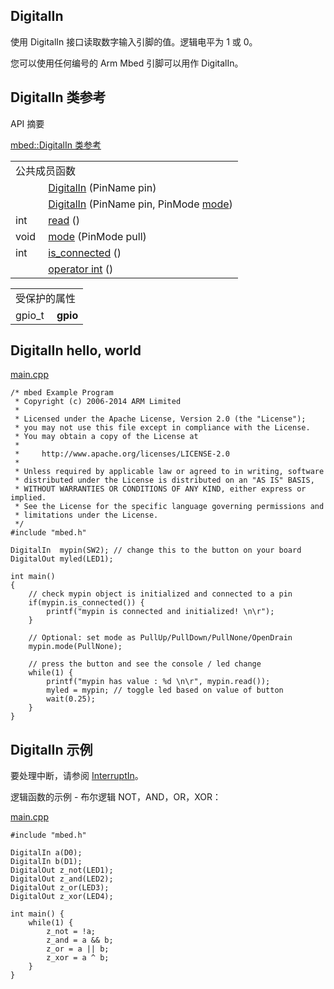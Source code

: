 ## DigitalIn
使用 DigitalIn 接口读取数字输入引脚的值。逻辑电平为 1 或 0。

您可以使用任何编号的 Arm Mbed 引脚可以用作 DigitalIn。

## DigitalIn 类参考
API 摘要

[mbed::DigitalIn 类参考](http://os.mbed.com/docs/v5.9/mbed-os-api-doxy/classmbed_1_1_digital_in.html)

<table><tbody><tr><td colspan="2">公共成员函数</td>
		</tr><tr><td style="vertical-align:top;">&nbsp;</td>
			<td style="vertical-align:bottom;"><a href="http://os.mbed.com/docs/v5.9/mbed-os-api-doxy/classmbed_1_1_digital_in.html#a6593a15bcecfd3666c49bba83c81ee9b" rel="nofollow" target="_blank">DigitalIn</a> (PinName pin)</td>
		</tr><tr><td style="vertical-align:top;">&nbsp;</td>
			<td style="vertical-align:bottom;"><a href="http://os.mbed.com/docs/v5.9/mbed-os-api-doxy/classmbed_1_1_digital_in.html#a4f07c90ffec20a9724ef42a61f7d21eb" rel="nofollow" target="_blank">DigitalIn</a> (PinName pin, PinMode <a href="http://os.mbed.com/docs/v5.9/mbed-os-api-doxy/classmbed_1_1_digital_in.html#a9f3e23f670999a3f0ecb5ad959d1667a" rel="nofollow" target="_blank">mode</a>)</td>
		</tr><tr><td style="vertical-align:top;">int&nbsp;</td>
			<td style="vertical-align:bottom;"><a href="http://os.mbed.com/docs/v5.9/mbed-os-api-doxy/classmbed_1_1_digital_in.html#aa19e2bc687842e7a1414ec5599f4f0e9" rel="nofollow" target="_blank">read</a> ()</td>
		</tr><tr><td style="vertical-align:top;">void&nbsp;</td>
			<td style="vertical-align:bottom;"><a href="http://os.mbed.com/docs/v5.9/mbed-os-api-doxy/classmbed_1_1_digital_in.html#a9f3e23f670999a3f0ecb5ad959d1667a" rel="nofollow" target="_blank">mode</a> (PinMode pull)</td>
		</tr><tr><td style="vertical-align:top;">int&nbsp;</td>
			<td style="vertical-align:bottom;"><a href="http://os.mbed.com/docs/v5.9/mbed-os-api-doxy/classmbed_1_1_digital_in.html#a0d765cc5944adfd9544cfb881d3d25e2" rel="nofollow" target="_blank">is_connected</a> ()</td>
		</tr><tr><td style="vertical-align:top;">&nbsp;</td>
			<td style="vertical-align:bottom;"><a href="http://os.mbed.com/docs/v5.9/mbed-os-api-doxy/classmbed_1_1_digital_in.html#add1742ff230f5a6ba35f26056d11b4f6" rel="nofollow" target="_blank">operator int</a> ()</td>
		</tr></tbody></table>
<table><tbody><tr><td colspan="2">受保护的属性</td>
		</tr><tr><td style="vertical-align:top;"><a id="a6cbb51f8b90fc874a7f720f8e5c70e9e" target="_blank"></a> gpio_t&nbsp;</td>
			<td style="vertical-align:bottom;"><strong>gpio</strong></td>
		</tr></tbody></table>

## DigitalIn hello, world
[main.cpp](https://os.mbed.com/teams/mbed_example/code/DigitalIn_HelloWorld/file/954ac88dda04/main.cpp)                                                                                            
```
/* mbed Example Program
 * Copyright (c) 2006-2014 ARM Limited
 *
 * Licensed under the Apache License, Version 2.0 (the "License");
 * you may not use this file except in compliance with the License.
 * You may obtain a copy of the License at
 *
 *     http://www.apache.org/licenses/LICENSE-2.0
 *
 * Unless required by applicable law or agreed to in writing, software
 * distributed under the License is distributed on an "AS IS" BASIS,
 * WITHOUT WARRANTIES OR CONDITIONS OF ANY KIND, either express or implied.
 * See the License for the specific language governing permissions and
 * limitations under the License.
 */
#include "mbed.h"
 
DigitalIn  mypin(SW2); // change this to the button on your board
DigitalOut myled(LED1);
 
int main()
{
    // check mypin object is initialized and connected to a pin
    if(mypin.is_connected()) {
        printf("mypin is connected and initialized! \n\r");
    }
    
    // Optional: set mode as PullUp/PullDown/PullNone/OpenDrain
    mypin.mode(PullNone); 
    
    // press the button and see the console / led change
    while(1) {
        printf("mypin has value : %d \n\r", mypin.read());
        myled = mypin; // toggle led based on value of button
        wait(0.25);
    }
}
``` 
## DigitalIn 示例
要处理中断，请参阅 [InterruptIn](https://os.mbed.com/docs/v5.9/reference/interruptin.html)。

逻辑函数的示例 - 布尔逻辑 NOT，AND，OR，XOR：

[main.cpp](https://os.mbed.com/teams/mbed_example/code/DigitalIn_ex_1/file/10c4d3aa026e/main.cpp)     
```
#include "mbed.h"
 
DigitalIn a(D0);
DigitalIn b(D1);
DigitalOut z_not(LED1);
DigitalOut z_and(LED2);
DigitalOut z_or(LED3);
DigitalOut z_xor(LED4);
 
int main() {
    while(1) {
        z_not = !a;
        z_and = a && b;
        z_or = a || b;
        z_xor = a ^ b;
    }
}
```